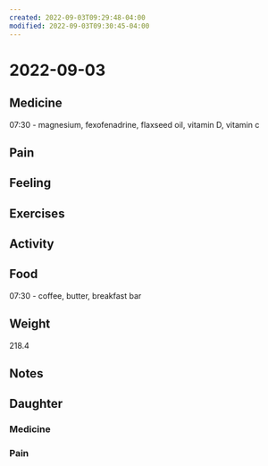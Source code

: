 ```yaml
---
created: 2022-09-03T09:29:48-04:00
modified: 2022-09-03T09:30:45-04:00
---
```


# 2022-09-03

## Medicine

07:30 - magnesium, fexofenadrine, flaxseed oil, vitamin D, vitamin c 

## Pain


## Feeling


## Exercises


## Activity


## Food

07:30 - coffee, butter, breakfast bar


## Weight

218.4

## Notes


## Daughter


### Medicine


### Pain
